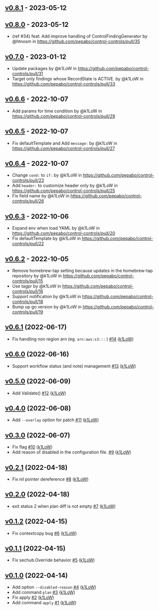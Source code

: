 ## [v0.8.1](https://github.com/pepabo/control-controls/compare/v0.8.0...v0.8.1) - 2023-05-12

## [v0.8.0](https://github.com/pepabo/control-controls/compare/v0.7.0...v0.8.0) - 2023-05-12
- (ref #34) feat: Add improve handling of ControlFindingGenerator by @htnosm in https://github.com/pepabo/control-controls/pull/35

## [v0.7.0](https://github.com/pepabo/control-controls/compare/v0.6.6...v0.7.0) - 2023-01-12
- Update packages by @k1LoW in https://github.com/pepabo/control-controls/pull/31
- Target only findings whose RecordState is ACTIVE. by @k1LoW in https://github.com/pepabo/control-controls/pull/33

## [v0.6.6](https://github.com/pepabo/control-controls/compare/v0.6.5...v0.6.6) - 2022-10-07
- Add params for time condition by @k1LoW in https://github.com/pepabo/control-controls/pull/29

## [v0.6.5](https://github.com/pepabo/control-controls/compare/v0.6.4...v0.6.5) - 2022-10-07
- Fix defaultTemplate and Add `message:` by @k1LoW in https://github.com/pepabo/control-controls/pull/27

## [v0.6.4](https://github.com/pepabo/control-controls/compare/v0.6.3...v0.6.4) - 2022-10-07
- Change `cond:` to `if:` by @k1LoW in https://github.com/pepabo/control-controls/pull/23
- Add `header:` to customize header only by @k1LoW in https://github.com/pepabo/control-controls/pull/25
- Fix field name by @k1LoW in https://github.com/pepabo/control-controls/pull/26

## [v0.6.3](https://github.com/pepabo/control-controls/compare/v0.6.2...v0.6.3) - 2022-10-06
- Expand env when load YAML by @k1LoW in https://github.com/pepabo/control-controls/pull/20
- Fix defaultTemplate by @k1LoW in https://github.com/pepabo/control-controls/pull/22

## [v0.6.2](https://github.com/pepabo/control-controls/compare/v0.6.1...v0.6.2) - 2022-10-05
- Remove homebrew-tap setting because updates in the homebrew-tap repository by @k1LoW in https://github.com/pepabo/control-controls/pull/15
- Use tagpr by @k1LoW in https://github.com/pepabo/control-controls/pull/16
- Support notification by @k1LoW in https://github.com/pepabo/control-controls/pull/18
- Bump up go version by @k1LoW in https://github.com/pepabo/control-controls/pull/19

## [v0.6.1](https://github.com/pepabo/control-controls/compare/v0.6.0...v0.6.1) (2022-06-17)

* Fix handling non region arn (eg. `arn:aws:s3:::` ) [#14](https://github.com/pepabo/control-controls/pull/14) ([k1LoW](https://github.com/k1LoW))

## [v0.6.0](https://github.com/pepabo/control-controls/compare/v0.5.0...v0.6.0) (2022-06-16)

* Support workflow status (and note) management [#13](https://github.com/pepabo/control-controls/pull/13) ([k1LoW](https://github.com/k1LoW))

## [v0.5.0](https://github.com/pepabo/control-controls/compare/v0.4.0...v0.5.0) (2022-06-09)

* Add Validate() [#12](https://github.com/pepabo/control-controls/pull/12) ([k1LoW](https://github.com/k1LoW))

## [v0.4.0](https://github.com/pepabo/control-controls/compare/v0.3.0...v0.4.0) (2022-06-08)

* Add `--overlay` option for patch [#11](https://github.com/pepabo/control-controls/pull/11) ([k1LoW](https://github.com/k1LoW))

## [v0.3.0](https://github.com/pepabo/control-controls/compare/v0.2.1...v0.3.0) (2022-06-07)

* Fix flag [#10](https://github.com/pepabo/control-controls/pull/10) ([k1LoW](https://github.com/k1LoW))
* Add reason of disabled in the configuration file. [#9](https://github.com/pepabo/control-controls/pull/9) ([k1LoW](https://github.com/k1LoW))

## [v0.2.1](https://github.com/pepabo/control-controls/compare/v0.2.0...v0.2.1) (2022-04-18)

* Fix nil pointer dereference [#8](https://github.com/pepabo/control-controls/pull/8) ([k1LoW](https://github.com/k1LoW))

## [v0.2.0](https://github.com/pepabo/control-controls/compare/v0.1.2...v0.2.0) (2022-04-18)

* exit status 2 when plan diff is not empty [#7](https://github.com/pepabo/control-controls/pull/7) ([k1LoW](https://github.com/k1LoW))

## [v0.1.2](https://github.com/pepabo/control-controls/compare/v0.1.1...v0.1.2) (2022-04-15)

* Fix contextcopy bug [#6](https://github.com/pepabo/control-controls/pull/6) ([k1LoW](https://github.com/k1LoW))

## [v0.1.1](https://github.com/pepabo/control-controls/compare/v0.1.0...v0.1.1) (2022-04-15)

* Fix sechub.Override behavior [#5](https://github.com/pepabo/control-controls/pull/5) ([k1LoW](https://github.com/k1LoW))

## [v0.1.0](https://github.com/pepabo/control-controls/compare/60006830255c...v0.1.0) (2022-04-14)

* Add option `--disabled-reason` [#4](https://github.com/pepabo/control-controls/pull/4) ([k1LoW](https://github.com/k1LoW))
* Add command `plan` [#3](https://github.com/pepabo/control-controls/pull/3) ([k1LoW](https://github.com/k1LoW))
* Fix apply [#2](https://github.com/pepabo/control-controls/pull/2) ([k1LoW](https://github.com/k1LoW))
* Add command `apply` [#1](https://github.com/pepabo/control-controls/pull/1) ([k1LoW](https://github.com/k1LoW))
